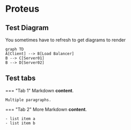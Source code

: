 # Proteus

## Test Diagram
You sometimes have to refresh to get diagrams to render

```mermaid
graph TD
A[Client] --> B[Load Balancer]
B --> C[Server01]
B --> D[Server02]
```

## Test tabs
=== "Tab 1"
    Markdown **content**.

    Multiple paragraphs.

=== "Tab 2"
    More Markdown **content**.

    - list item a
    - list item b

